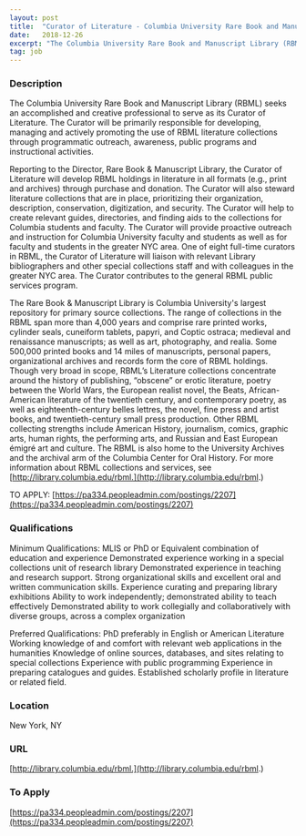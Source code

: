 ```yaml
---
layout: post
title:  "Curator of Literature - Columbia University Rare Book and Manuscript Library"
date:   2018-12-26
excerpt: "The Columbia University Rare Book and Manuscript Library (RBML) seeks an accomplished and creative professional to serve as its Curator of Literature. The Curator will be primarily responsible for developing, managing and actively promoting the use of RBML literature collections through programmatic outreach, awareness, public programs and instructional activities. Reporting..."
tag: job
---
```


### Description   

The Columbia University Rare Book and Manuscript Library (RBML) seeks an accomplished and creative professional to serve as its Curator of Literature. The Curator will be primarily responsible for developing, managing and actively promoting the use of RBML literature collections through programmatic outreach, awareness, public programs and instructional activities.

Reporting to the Director, Rare Book & Manuscript Library, the Curator of Literature will develop RBML holdings in literature in all formats (e.g., print and archives) through purchase and donation. The Curator will also steward literature collections that are in place, prioritizing their organization, description, conservation, digitization, and security. The Curator will help to create relevant guides, directories, and finding aids to the collections for Columbia students and faculty. The Curator will provide proactive outreach and instruction for Columbia University faculty and students as well as for faculty and students in the greater NYC area. One of eight full-time curators in RBML, the Curator of Literature will liaison with relevant Library bibliographers and other special collections staff and with colleagues in the greater NYC area. The Curator contributes to the general RBML public services program.

The Rare Book & Manuscript Library is Columbia University's largest repository for primary source collections. The range of collections in the RBML span more than 4,000 years and comprise rare printed works, cylinder seals, cuneiform tablets, papyri, and Coptic ostraca; medieval and renaissance manuscripts; as well as art, photography, and realia. Some 500,000 printed books and 14 miles of manuscripts, personal papers, organizational archives and records form the core of RBML holdings. Though very broad in scope, RBML’s Literature collections concentrate around the history of publishing, “obscene” or erotic literature, poetry between the World Wars, the European realist novel, the Beats, African-American literature of the twentieth century, and contemporary poetry, as well as eighteenth-century belles lettres, the novel, fine press and artist books, and twentieth-century small press production. Other RBML collecting strengths include American History, journalism, comics, graphic arts, human rights, the performing arts, and Russian and East European émigré art and culture. The RBML is also home to the University Archives and the archival arm of the Columbia Center for Oral History. For more information about RBML collections and services, see [http://library.columbia.edu/rbml.](http://library.columbia.edu/rbml.)

TO APPLY: [https://pa334.peopleadmin.com/postings/2207](https://pa334.peopleadmin.com/postings/2207)




### Qualifications   

Minimum Qualifications:
MLIS or PhD or Equivalent combination of education and experience
Demonstrated experience working in a special collections unit of research library
Demonstrated experience in teaching and research support.
Strong organizational skills and excellent oral and written communication skills.
Experience curating and preparing library exhibitions
Ability to work independently; demonstrated ability to teach effectively
Demonstrated ability to work collegially and collaboratively with diverse groups, across a complex organization

Preferred Qualifications:
PhD preferably in English or American Literature
Working knowledge of and comfort with relevant web applications in the humanities
Knowledge of online sources, databases, and sites relating to special collections
Experience with public programming
Experience in preparing catalogues and guides. 
Established scholarly profile in literature or related field.




### Location   

New York, NY


### URL   

[http://library.columbia.edu/rbml.](http://library.columbia.edu/rbml.)

### To Apply   

[https://pa334.peopleadmin.com/postings/2207](https://pa334.peopleadmin.com/postings/2207)





